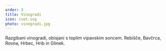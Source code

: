 ```yaml
---
order: 3
title: Vinogradi
icon: cvet.svg
photo: vinogradi.jpg
---
```


Razgibani vinogradi, obisjani s toplim vipavskim soncem. Rebišče, Bavčrca, Rovna, Hrbec, Hrib in Glinek.
